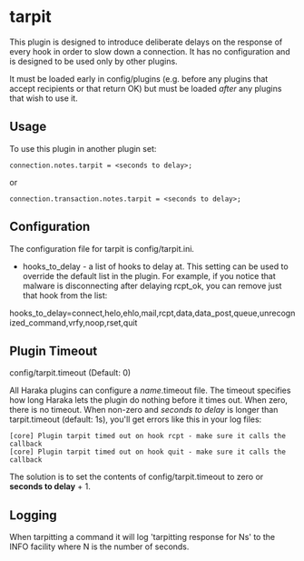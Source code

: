 # tarpit

This plugin is designed to introduce deliberate delays on the response
of every hook in order to slow down a connection.  It has no
configuration and is designed to be used only by other plugins.

It must be loaded early in config/plugins (e.g. before any plugins
that accept recipients or that return OK) but must be loaded *after*
any plugins that wish to use it.


## Usage

To use this plugin in another plugin set:

    connection.notes.tarpit = <seconds to delay>;

or

    connection.transaction.notes.tarpit = <seconds to delay>;


## Configuration

The configuration file for tarpit is config/tarpit.ini.

* hooks\_to\_delay - a list of hooks to delay at. This setting can be used to
  override the default list in the plugin. For example, if you notice that
  malware is disconnecting after delaying rcpt\_ok, you can remove just that
  hook from the list:

hooks\_to\_delay=connect,helo,ehlo,mail,rcpt,data,data\_post,queue,unrecognized\_command,vrfy,noop,rset,quit


## Plugin Timeout

config/tarpit.timeout (Default: 0)

All Haraka plugins can configure a *name*.timeout file. The timeout specifies
how long Haraka lets the plugin do nothing before it times out. When zero,
there is no timeout. When non-zero and *seconds to delay* is longer than
tarpit.timeout (default: 1s), you'll get errors like this in your log files:

    [core] Plugin tarpit timed out on hook rcpt - make sure it calls the callback
    [core] Plugin tarpit timed out on hook quit - make sure it calls the callback

The solution is to set the contents of config/tarpit.timeout to zero or
**seconds to delay** + 1.


## Logging

When tarpitting a command it will log 'tarpitting response for Ns' to
the INFO facility where N is the number of seconds.

